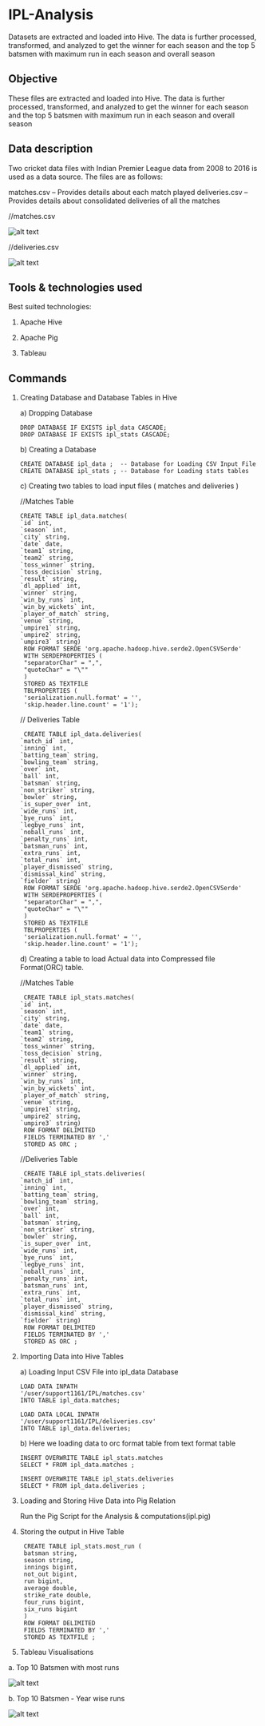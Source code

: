 # IPL-Analysis
Datasets are extracted and loaded into Hive. The data is further processed, transformed, and analyzed to get the winner for each season and the top 5 batsmen with maximum run in each season and overall season

## Objective

These files are extracted and loaded into Hive. The data is further processed, transformed, and analyzed to get the winner for each season and the top 5 batsmen with maximum run in each season and overall season

## Data description

Two cricket data files with Indian Premier League data from 2008 to 2016 is used as a data source. The files are as follows:

matches.csv – Provides details about each match played
deliveries.csv – Provides details about consolidated deliveries of all the matches

  //matches.csv

   ![alt text](images/output1.png)

  //deliveries.csv 

   ![alt text](images/output2.png)

## Tools & technologies used

Best suited technologies:

1. Apache Hive

2. Apache Pig

3. Tableau

## Commands

1) Creating Database and Database Tables in Hive 

   a) Dropping Database 
   
       DROP DATABASE IF EXISTS ipl_data CASCADE;
       DROP DATABASE IF EXISTS ipl_stats CASCADE;

   b) Creating a Database 

       CREATE DATABASE ipl_data ;  -- Database for Loading CSV Input File  
       CREATE DATABASE ipl_stats ; -- Database for Loading stats tables

   c) Creating two tables to load input files ( matches and deliveries )

   //Matches Table

       CREATE TABLE ipl_data.matches(
       `id` int,
       `season` int,
       `city` string,
       `date` date,
       `team1` string,
       `team2` string,
       `toss_winner` string,
       `toss_decision` string,
       `result` string,
       `dl_applied` int,
       `winner` string,
       `win_by_runs` int,
       `win_by_wickets` int,
       `player_of_match` string,
       `venue` string,
       `umpire1` string,
       `umpire2` string,
       `umpire3` string)
        ROW FORMAT SERDE 'org.apache.hadoop.hive.serde2.OpenCSVSerde' 
        WITH SERDEPROPERTIES (
        "separatorChar" = ",",
        "quoteChar" = "\""
        )
        STORED AS TEXTFILE 
        TBLPROPERTIES (
        'serialization.null.format' = '',  
        'skip.header.line.count' = '1');
 
   // Deliveries Table

        CREATE TABLE ipl_data.deliveries(
       `match_id` int,
       `inning` int,
       `batting_team` string,
       `bowling_team` string,
       `over` int,
       `ball` int,
       `batsman` string,
       `non_striker` string,
       `bowler` string,
       `is_super_over` int,
       `wide_runs` int,
       `bye_runs` int,
       `legbye_runs` int,
       `noball_runs` int,
       `penalty_runs` int,
       `batsman_runs` int,
       `extra_runs` int,
       `total_runs` int,
       `player_dismissed` string,
       `dismissal_kind` string,
       `fielder` string)
        ROW FORMAT SERDE 'org.apache.hadoop.hive.serde2.OpenCSVSerde' 
        WITH SERDEPROPERTIES (
        "separatorChar" = ",",
        "quoteChar" = "\""
        )
        STORED AS TEXTFILE 
        TBLPROPERTIES (
        'serialization.null.format' = '',  
        'skip.header.line.count' = '1');

   d) Creating a table to load Actual data into Compressed file Format(ORC) table. 
   
   //Matches Table

        CREATE TABLE ipl_stats.matches(
       `id` int,
       `season` int,
       `city` string,
       `date` date,
       `team1` string,
       `team2` string,
       `toss_winner` string,
       `toss_decision` string,
       `result` string,
       `dl_applied` int,
       `winner` string,
       `win_by_runs` int,
       `win_by_wickets` int,
       `player_of_match` string,
       `venue` string,
       `umpire1` string,
       `umpire2` string,
       `umpire3` string)
        ROW FORMAT DELIMITED
        FIELDS TERMINATED BY ','
        STORED AS ORC ;

   //Deliveries Table

        CREATE TABLE ipl_stats.deliveries(
       `match_id` int,
       `inning` int,
       `batting_team` string,
       `bowling_team` string,
       `over` int,
       `ball` int,
       `batsman` string,
       `non_striker` string,
       `bowler` string,
       `is_super_over` int,
       `wide_runs` int,
       `bye_runs` int,
       `legbye_runs` int,
       `noball_runs` int,
       `penalty_runs` int,
       `batsman_runs` int,
       `extra_runs` int,
       `total_runs` int,
       `player_dismissed` string,
       `dismissal_kind` string,
       `fielder` string)
        ROW FORMAT DELIMITED
        FIELDS TERMINATED BY ','
        STORED AS ORC ;
   

2) Importing Data into Hive Tables

   a) Loading Input CSV File into ipl_data Database

       LOAD DATA INPATH 
       '/user/support1161/IPL/matches.csv' 
       INTO TABLE ipl_data.matches;

       LOAD DATA LOCAL INPATH 
       '/user/support1161/IPL/deliveries.csv' 
       INTO TABLE ipl_data.deliveries;

   b) Here we loading data to orc format table from text format table 
   
       INSERT OVERWRITE TABLE ipl_stats.matches 
       SELECT * FROM ipl_data.matches ;

       INSERT OVERWRITE TABLE ipl_stats.deliveries 
       SELECT * FROM ipl_data.deliveries ; 

3) Loading and Storing Hive Data into Pig Relation

    Run the Pig Script for the Analysis & computations(ipl.pig)

4) Storing the output in Hive Table

        CREATE TABLE ipl_stats.most_run (
        batsman string,
        season string,
        innings bigint,
        not_out bigint,
        run bigint,
        average double,
        strike_rate double,
        four_runs bigint,
        six_runs bigint
        )
        ROW FORMAT DELIMITED
        FIELDS TERMINATED BY ','
        STORED AS TEXTFILE ;

5) Tableau Visualisations

  a. Top 10 Batsmen with most runs  

   ![alt text](images/output3.png)

  b. Top 10 Batsmen - Year wise runs 

   ![alt text](images/output4.png)
  

